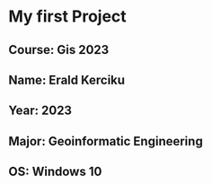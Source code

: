 # My first Project
## **Course**: Gis 2023
## **Name**: Erald Kerciku
## **Year**: 2023
## **Major**: Geoinformatic Engineering
## **OS**: Windows 10